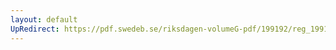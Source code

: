 ```yaml
---
layout: default
UpRedirect: https://pdf.swedeb.se/riksdagen-volumeG-pdf/199192/reg_199192/reg_199192_0356.pdf
---
```

